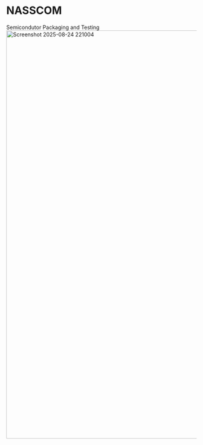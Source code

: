 # NASSCOM
Semicondutor Packaging and Testing
<img width="1920" height="1080" alt="Screenshot 2025-08-24 221004" src="https://github.com/user-attachments/assets/bb9a2b5d-9fe0-4204-bbf1-7202a65614e5" />
